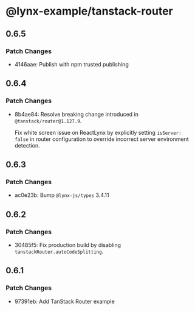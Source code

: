 # @lynx-example/tanstack-router

## 0.6.5

### Patch Changes

- 4146aae: Publish with npm trusted publishing

## 0.6.4

### Patch Changes

- 8b4ae84: Resolve breaking change introduced in `@tanstack/router@1.127.9`.

  Fix white screen issue on ReactLynx by explicitly setting `isServer: false` in router configuration to override incorrect server environment detection.

## 0.6.3

### Patch Changes

- ac0e23b: Bump `@lynx-js/types` 3.4.11

## 0.6.2

### Patch Changes

- 30485f5: Fix production build by disabling `tanstackRouter.autoCodeSplitting`.

## 0.6.1

### Patch Changes

- 97391eb: Add TanStack Router example
